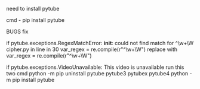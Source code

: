 need to install pytube

cmd - pip install pytube

BUGS fix

if pytube.exceptions.RegexMatchError: __init__: could not find match for ^\w+\W
    cipher.py in line in 30
    var_regex = re.compile(r"^\w+\W")
    replace with var_regex = re.compile(r"^\w+\W")

if pytube.exceptions.VideoUnavailable: This video is unavailable
run this two cmd
    python -m pip uninstall pytube pytube3 pytubex pytube4
    python -m pip install pytube
